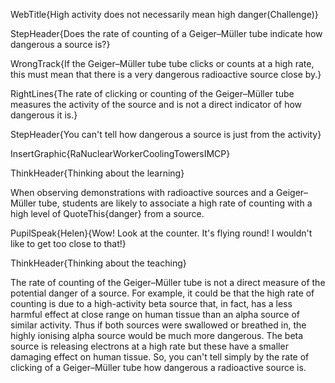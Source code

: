 WebTitle{High activity does not necessarily mean high danger(Challenge)}

StepHeader{Does the rate of counting of a Geiger&ndash;Müller tube indicate how dangerous a source is?}

WrongTrack{If the Geiger&ndash;Müller tube tube clicks or counts at a high rate, this must mean that there is a very dangerous radioactive source close by.}

RightLines{The rate of clicking or counting of the Geiger&ndash;Müller tube measures the activity of the source and is not a direct indicator of how dangerous it is.}

StepHeader{You can't tell how dangerous a source is just from the activity}

InsertGraphic{RaNuclearWorkerCoolingTowersIMCP}

ThinkHeader{Thinking about the learning}

When observing demonstrations with radioactive sources and a Geiger&ndash;Müller tube, students are likely to associate a high rate of counting with a high level of QuoteThis{danger} from a source.

PupilSpeak{Helen}{Wow! Look at the counter. It's flying round! I wouldn't like to get too close to that!}

ThinkHeader{Thinking about the teaching}

The rate of counting of the Geiger&ndash;Müller tube is not a direct measure of the potential danger of a source. For example, it could be that the high rate of counting is due to a high-activity beta source that, in fact, has a less harmful effect at close range on human tissue than an alpha source of similar activity. Thus if both sources were swallowed or breathed in, the highly ionising alpha source would be much more dangerous. The beta source is releasing electrons at a high rate but these have a smaller damaging effect on human tissue. So, you can't tell simply by the rate of clicking of a Geiger&ndash;Müller tube how dangerous a radioactive source is.


